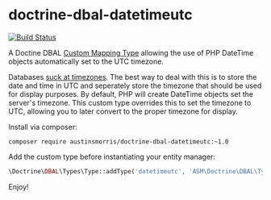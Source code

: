 doctrine-dbal-datetimeutc
=========================

[![Build Status](https://travis-ci.org/austinsmorris/doctrine-dbal-datetimeutc.svg?branch=master)](https://travis-ci.org/austinsmorris/doctrine-dbal-datetimeutc)

A Doctine DBAL [Custom Mapping Type](http://docs.doctrine-project.org/projects/doctrine-orm/en/latest/cookbook/custom-mapping-types.html) allowing the use of PHP DateTime objects automatically set to the UTC timezone.

Databases [suck at timezones](http://derickrethans.nl/storing-date-time-in-database.html).  The best way to deal with this is to store the date and time in UTC and seperately store the timezone that should be used for display purposes.  By default, PHP will create DateTime objects set the server's timezone.  This custom type overrides this to set the timezone to UTC, allowing you to later convert to the proper timezone for display.

Install via composer:

    composer require austinsmorris/doctrine-dbal-datetimeutc:~1.0
  
Add the custom type before instantiating your entity manager:

```php
\Doctrine\DBAL\Types\Type::addType('datetimeutc', 'ASM\Doctrine\DBAL\Types\DateTimeUTCType');
```

Enjoy!

